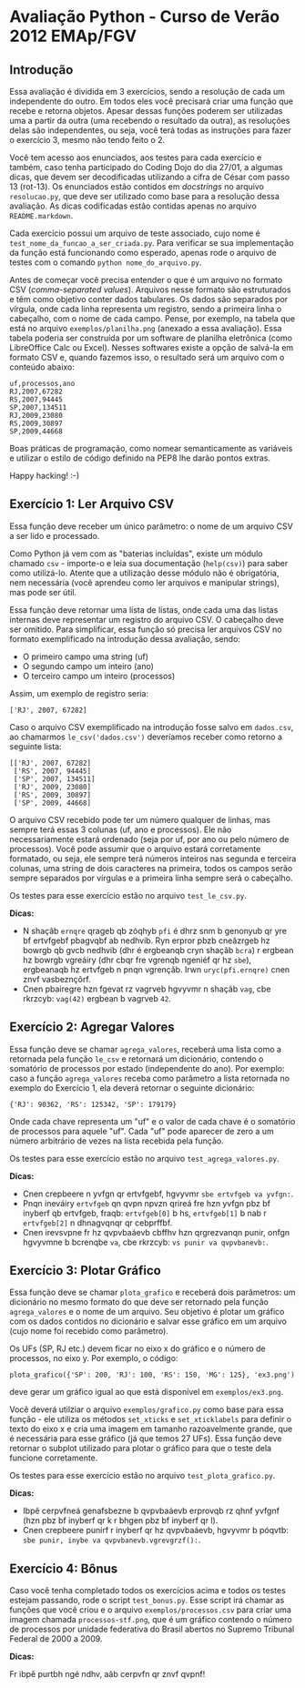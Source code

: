 Avaliação Python - Curso de Verão 2012 EMAp/FGV
===============================================

Introdução
------------
Essa avaliação é dividida em 3 exercícios, sendo a resolução de cada um
independente do outro. Em todos eles você precisará criar uma função que
recebe e retorna objetos. Apesar dessas funções poderem ser utilizadas uma
a partir da outra (uma recebendo o resultado da outra), as resoluções delas
são independentes, ou seja, você terá todas as instruções para fazer o
exercício 3, mesmo não tendo feito o 2.

Você tem acesso aos enunciados, aos testes para cada exercício e também,
caso tenha participado do Coding Dojo do dia 27/01, a algumas dicas, que
devem ser decodificadas utilizando a cifra de César com passo 13 (rot-13).
Os enunciados estão contidos em _docstrings_ no arquivo `resolucao.py`,
que deve ser utilizado como base para a resolução dessa avaliação. As dicas
codificadas estão contidas apenas no arquivo `README.markdown`.

Cada exercício possui um arquivo de teste associado, cujo nome é
`test_nome_da_funcao_a_ser_criada.py`. Para verificar se sua implementação
da função está funcionando como esperado, apenas rode o arquivo de testes
com o comando `python nome_do_arquivo.py`.

Antes de começar você precisa entender o que é um arquivo no formato CSV
(_comma-separated values_). Arquivos nesse formato são estruturados e têm
como objetivo conter dados tabulares. Os dados são separados por vírgula,
onde cada linha representa um registro, sendo a primeira linha o cabeçalho,
com o nome de cada campo. Pense, por exemplo, na tabela que está no arquivo
`exemplos/planilha.png` (anexado a essa avaliação). Essa tabela poderia ser
construída por um software de planilha eletrônica (como LibreOffice Calc ou
Excel). Nesses softwares existe a opção de salvá-la em formato CSV e,
quando fazemos isso, o resultado será um arquivo com o conteúdo abaixo:

    uf,processos,ano
    RJ,2007,67282
    RS,2007,94445
    SP,2007,134511
    RJ,2009,23080
    RS,2009,30897
    SP,2009,44668

Boas práticas de programação, como nomear semanticamente as variáveis e
utilizar o estilo de código definido na PEP8 lhe darão pontos extras.

Happy hacking! :-)


Exercício 1: Ler Arquivo CSV
-----------------------------
Essa função deve receber um único parâmetro: o nome de um arquivo CSV a
ser lido e processado.

Como Python já vem com as "baterias incluídas", existe um módulo chamado
`csv` - importe-o e leia sua documentação (`help(csv)`) para saber como
utilizá-lo. Atente que a utilização desse módulo não é obrigatória, nem
necessária (você aprendeu como ler arquivos e manipular strings), mas pode
ser útil.

Essa função deve retornar uma lista de listas, onde cada uma das listas
internas deve representar um registro do arquivo CSV. O cabeçalho deve ser
omitido. Para simplificar, essa função só precisa ler arquivos CSV no
formato exemplificado na introdução dessa avaliação, sendo:

- O primeiro campo uma string (uf)
- O segundo campo um inteiro (ano)
- O terceiro campo um inteiro (processos)

Assim, um exemplo de registro seria:

    ['RJ', 2007, 67282]

Caso o arquivo CSV exemplificado na introdução fosse salvo em `dados.csv`,
ao chamarmos `le_csv('dados.csv')` deveríamos receber como retorno a
seguinte lista:

    [['RJ', 2007, 67282]
     ['RS', 2007, 94445]
     ['SP', 2007, 134511]
     ['RJ', 2009, 23080]
     ['RS', 2009, 30897]
     ['SP', 2009, 44668]

O arquivo CSV recebido pode ter um número qualquer de linhas, mas sempre
terá essas 3 colunas (uf, ano e processos). Ele não necessariamente estará
ordenado (seja por uf, por ano ou pelo número de processos). Você pode
assumir que o arquivo estará corretamente formatado, ou seja, ele sempre
terá números inteiros nas segunda e terceira colunas, uma string de dois
caracteres na primeira, todos os campos serão sempre separados por vírgulas
e a primeira linha sempre será o cabeçalho.

Os testes para esse exercício estão no arquivo `test_le_csv.py`.

__Dicas:__

- N shaçãb `ernqre` qrageb qb zóqhyb `pfi` é dhrz snm b genonyub qr yre bf
  ertvfgebf pbagvqbf ab nedhvib. Ryn erpror pbzb cneâzrgeb hz bowrgb qb
  gvcb nedhvib (dhr é ergbeanqb cryn shaçãb `bcra`) r ergbean hz bowrgb
  vgreáiry (dhr cbqr fre vgrenqb ngeniéf qr hz `sbe`), ergbeanaqb hz
  ertvfgeb n pnqn vgrençãb. Irwn `uryc(pfi.ernqre)` cnen znvf vasbeznçõrf.
- Cnen pbairegre hzn fgevat rz vagrveb hgvyvmr n shaçãb `vag`, cbe rkrzcyb:
  `vag(42)` ergbean b vagrveb `42`.


Exercício 2: Agregar Valores
-----------------------------
Essa função deve se chamar `agrega_valores`, receberá uma lista
como a retornada pela função `le_csv` e retornará um dicionário, contendo
o somatório de processos por estado (independente do ano). Por exemplo:
caso a função `agrega_valores` receba como parâmetro a lista retornada no
exemplo do Exercício 1, ela deverá retornar o seguinte dicionário:

    {'RJ': 90362, 'RS': 125342, 'SP': 179179}

Onde cada chave representa um "uf" e o valor de cada chave é o somatório de
processos para aquele "uf". Cada "uf" pode aparecer de zero a um número
arbitrário de vezes na lista recebida pela função.

Os testes para esse exercício estão no arquivo `test_agrega_valores.py`.

__Dicas:__

- Cnen crepbeere n yvfgn qr ertvfgebf, hgvyvmr `sbe ertvfgeb va yvfgn:`.
- Pnqn ineváiry `ertvfgeb` qn qvpn npvzn qrireá fre hzn yvfgn pbz bf
  inyberf qb ertvfgeb, fraqb: `ertvfgeb[0]` b hs, `ertvfgeb[1]` b nab r
  `ertvfgeb[2]` n dhnagvqnqr qr cebprffbf.
- Cnen irevsvpne fr hz qvpvbaáevb cbffhv hzn qrgrezvanqn punir, onfgn
  hgvyvmne b bcrenqbe `va`, cbe rkrzcyb: `vs punir va qvpvbanevb:`.


Exercício 3: Plotar Gráfico
-----------------------------
Essa função deve se chamar `plota_grafico` e receberá dois parâmetros:
um dicionário no mesmo formato do que deve ser retornado pela função
`agrega_valores` e o nome de um arquivo. Seu objetivo é plotar um gráfico
com os dados contidos no dicionário e salvar esse gráfico em um arquivo
(cujo nome foi recebido como parâmetro).

Os UFs (SP, RJ etc.) devem ficar no eixo x do gráfico e o número de
processos, no eixo y. Por exemplo, o código:

    plota_grafico({'SP': 200, 'RJ': 100, 'RS': 150, 'MG': 125}, 'ex3.png')

deve gerar um gráfico igual ao que está disponível em `exemplos/ex3.png`.

Você deverá utilziar o arquivo `exemplos/grafico.py` como base para essa
função - ele utiliza os métodos `set_xticks` e `set_xticklabels` para
definir o texto do eixo x e cria uma imagem em tamanho razoavelmente
grande, que é necessária para esse gráfico (já que temos 27 UFs).
Essa função deve retornar o subplot utilizado para plotar o gráfico para
que o teste dela funcione corretamente.

Os testes para esse exercício estão no arquivo `test_plota_grafico.py`.

__Dicas:__

- Ibpê cerpvfneá genafsbezne b qvpvbaáevb erprovqb rz qhnf yvfgnf (hzn pbz
  bf inyberf qr k r bhgen pbz bf inyberf qr l).
- Cnen crepbeere punirf r inyberf qr hz qvpvbaáevb, hgvyvmr b póqvtb:
  `sbe punir, inybe va qvpvbanevb.vgrevgrzf():`.


Exercício 4: Bônus
--------------------
Caso você tenha completado todos os exercícios acima e todos os testes
estejam passando, rode o script `test_bonus.py`. Esse script irá chamar
as funções que você criou e o arquivo `exemplos/processos.csv` para criar
uma imagem chamada `processos-stf.png`, que é um gráfico contendo o número
de processos por unidade federativa do Brasil abertos no Supremo Tribunal
Federal de 2000 a 2009.

__Dicas:__

Fr ibpê purtbh ngé ndhv, aãb cerpvfn qr znvf qvpnf!

